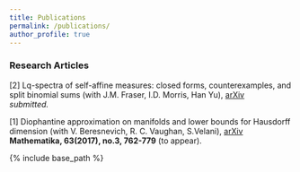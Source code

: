 ```yaml
---
title: Publications
permalink: /publications/
author_profile: true
---
```


### Research Articles

[2] Lq-spectra of self-affine measures: closed forms, counterexamples, and split binomial sums (with J.M. Fraser, I.D. Morris, Han Yu), [arXiv](https://arxiv.org/abs/1811.03400)  
*submitted.*

[1] Diophantine approximation on manifolds and lower bounds for Hausdorff dimension (with V. Beresnevich, R. C. Vaughan, S.Velani), [arXiv](https://arxiv.org/abs/1712.03761)  
**Mathematika, 63(2017), no.3, 762-779** (to appear).


{% include base_path %}


